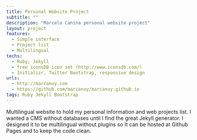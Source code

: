 ```yaml
---
title: Personal Website Project
subtitle: ""
description: "Marcelo Canina personal website project"
layout: project
features:
  - Simple interface
  - Project list
  - Multilingual
techs:
  - Ruby; Jekyll
  - free iconsDB icon set (http://www.iconsdb.com/)
  - Initializr, Twitter Bootstrap, responsive design
urls:
  - http://marcanuy.com
  - https://github.com/marcanuy/marcanuy.github.io
tags: Ruby Jekyll Bootstrap
---
```


Multilingual website to hold my personal information and web projects list. I wanted a CMS without databases until I find the great Jekyll generator. I designed it to be multilingual without plugins so It can be hosted at Github Pages and to keep the code clean.
